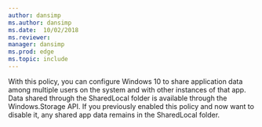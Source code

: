 ```yaml
---
author: dansimp
ms.author: dansimp
ms.date:  10/02/2018
ms.reviewer: 
manager: dansimp
ms.prod: edge
ms.topic: include
---
```


With this policy, you can configure Windows 10 to share application data among multiple users on the system and with other instances of that app. Data shared through the SharedLocal folder is available through the Windows.Storage API. If you previously enabled this policy and now want to disable it, any shared app data remains in the SharedLocal folder.
